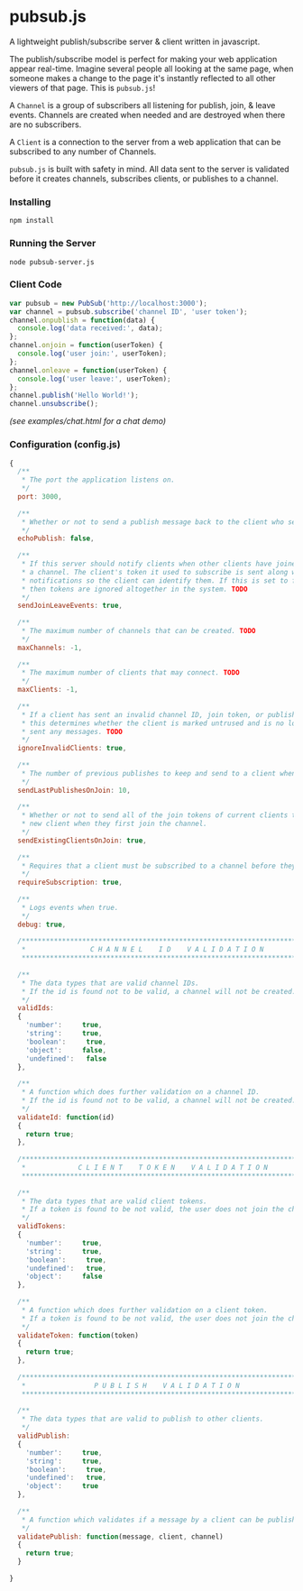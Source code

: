 # pubsub.js
A lightweight publish/subscribe server &amp; client written in javascript.

The publish/subscribe model is perfect for making your web application appear real-time. Imagine several people all looking at the same page, when someone makes a change to the page it's instantly reflected to all other viewers of that page. This is `pubsub.js`!  

A `Channel` is a group of subscribers all listening for publish, join, & leave events. Channels are created when needed and are destroyed when there are no subscribers.  
  
A `Client` is a connection to the server from a web application that can be subscribed to any number of Channels.  
  
`pubsub.js` is built with safety in mind. All data sent to the server is validated before it creates channels, subscribes clients, or publishes to a channel.  

### Installing

```
npm install
```

### Running the Server

```
node pubsub-server.js
```

### Client Code

```js
var pubsub = new PubSub('http://localhost:3000');
var channel = pubsub.subscribe('channel ID', 'user token');
channel.onpublish = function(data) {
  console.log('data received:', data);
};
channel.onjoin = function(userToken) {
  console.log('user join:', userToken);
};
channel.onleave = function(userToken) {
  console.log('user leave:', userToken);
};
channel.publish('Hello World!');
channel.unsubscribe();
```

*(see examples/chat.html for a chat demo)*

### Configuration (config.js)

```js
{
  /**
   * The port the application listens on.
   */
  port: 3000,
  
  /**
   * Whether or not to send a publish message back to the client who sent it.
   */
  echoPublish: false,
  
  /**
   * If this server should notify clients when other clients have joined or left
   * a channel. The client's token it used to subscribe is sent along with these
   * notifications so the client can identify them. If this is set to false
   * then tokens are ignored altogether in the system. TODO
   */
  sendJoinLeaveEvents: true,
  
  /**
   * The maximum number of channels that can be created. TODO
   */
  maxChannels: -1,
  
  /**
   * The maximum number of clients that may connect. TODO
   */
  maxClients: -1,
  
  /**
   * If a client has sent an invalid channel ID, join token, or publish data
   * this determines whether the client is marked untrused and is no longer
   * sent any messages. TODO
   */
  ignoreInvalidClients: true,
  
  /**
   * The number of previous publishes to keep and send to a client when they join.
   */
  sendLastPublishesOnJoin: 10,
  
  /**
   * Whether or not to send all of the join tokens of current clients to the 
   * new client when they first join the channel.
   */
  sendExistingClientsOnJoin: true,
  
  /**
   * Requires that a client must be subscribed to a channel before they can publish in it.
   */
  requireSubscription: true,
  
  /**
   * Logs events when true.
   */
  debug: true,
  
  /****************************************************************************
   *                C H A N N E L    I D    V A L I D A T I O N
   ****************************************************************************/
  
  /**
   * The data types that are valid channel IDs.
   * If the id is found not to be valid, a channel will not be created.
   */
  validIds: 
  {
    'number':     true,
    'string':     true,
    'boolean':     true,
    'object':     false,
    'undefined':   false
  },
  
  /**
   * A function which does further validation on a channel ID.
   * If the id is found not to be valid, a channel will not be created.
   */
  validateId: function(id)
  {
    return true;
  },
  
  /****************************************************************************
   *             C L I E N T    T O K E N    V A L I D A T I O N
   ****************************************************************************/
  
  /**
   * The data types that are valid client tokens.
   * If a token is found to be not valid, the user does not join the channel.
   */
  validTokens:
  {
    'number':     true,
    'string':     true,
    'boolean':     true,
    'undefined':   true,
    'object':     false
  },
  
  /**
   * A function which does further validation on a client token.
   * If a token is found to be not valid, the user does not join the channel.  
   */
  validateToken: function(token)
  {
    return true;
  },
  
  /****************************************************************************
   *                 P U B L I S H    V A L I D A T I O N
   ****************************************************************************/
  
  /**
   * The data types that are valid to publish to other clients.
   */
  validPublish:
  {
    'number':     true,
    'string':     true,
    'boolean':     true,
    'undefined':   true,
    'object':     true
  },
  
  /**
   * A function which validates if a message by a client can be published on a channel.
   */
  validatePublish: function(message, client, channel)
  {
    return true;
  }
  
}
```
